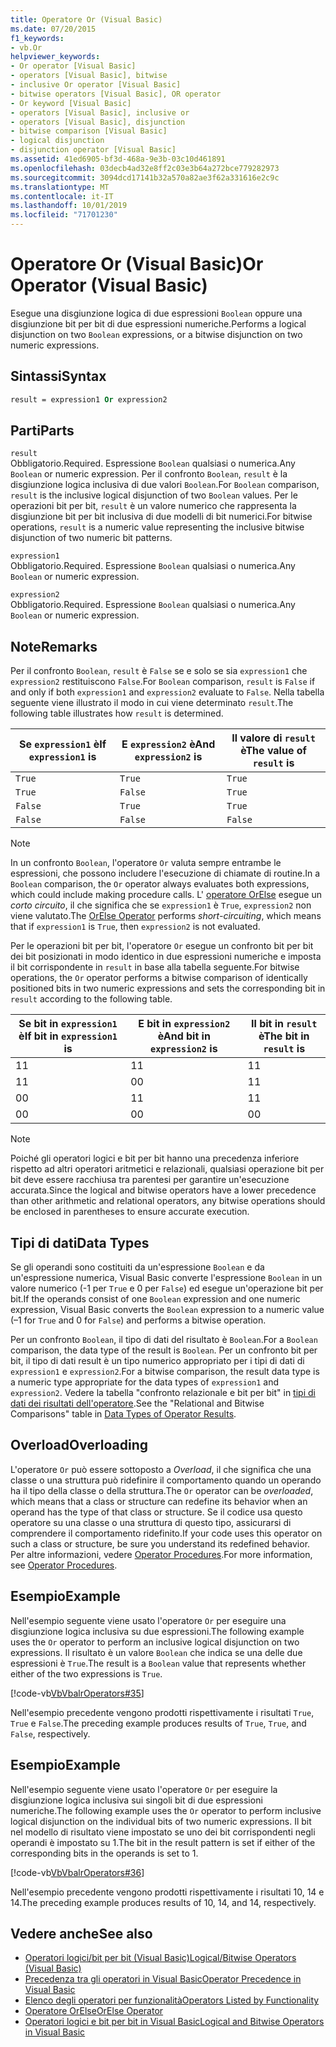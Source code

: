 ```yaml
---
title: Operatore Or (Visual Basic)
ms.date: 07/20/2015
f1_keywords:
- vb.Or
helpviewer_keywords:
- Or operator [Visual Basic]
- operators [Visual Basic], bitwise
- inclusive Or operator [Visual Basic]
- bitwise operators [Visual Basic], OR operator
- Or keyword [Visual Basic]
- operators [Visual Basic], inclusive or
- operators [Visual Basic], disjunction
- bitwise comparison [Visual Basic]
- logical disjunction
- disjunction operator [Visual Basic]
ms.assetid: 41ed6905-bf3d-468a-9e3b-03c10d461891
ms.openlocfilehash: 03decb4ad32e8ff2c03e3b64a272bce779282973
ms.sourcegitcommit: 3094dcd17141b32a570a82ae3f62a331616e2c9c
ms.translationtype: MT
ms.contentlocale: it-IT
ms.lasthandoff: 10/01/2019
ms.locfileid: "71701230"
---
```

# <a name="or-operator-visual-basic"></a><span data-ttu-id="831a6-102">Operatore Or (Visual Basic)</span><span class="sxs-lookup"><span data-stu-id="831a6-102">Or Operator (Visual Basic)</span></span>
<span data-ttu-id="831a6-103">Esegue una disgiunzione logica di due espressioni `Boolean` oppure una disgiunzione bit per bit di due espressioni numeriche.</span><span class="sxs-lookup"><span data-stu-id="831a6-103">Performs a logical disjunction on two `Boolean` expressions, or a bitwise disjunction on two numeric expressions.</span></span>  
  
## <a name="syntax"></a><span data-ttu-id="831a6-104">Sintassi</span><span class="sxs-lookup"><span data-stu-id="831a6-104">Syntax</span></span>  
  
```vb  
result = expression1 Or expression2  
```  
  
## <a name="parts"></a><span data-ttu-id="831a6-105">Parti</span><span class="sxs-lookup"><span data-stu-id="831a6-105">Parts</span></span>  
 `result`  
 <span data-ttu-id="831a6-106">Obbligatorio.</span><span class="sxs-lookup"><span data-stu-id="831a6-106">Required.</span></span> <span data-ttu-id="831a6-107">Espressione `Boolean` qualsiasi o numerica.</span><span class="sxs-lookup"><span data-stu-id="831a6-107">Any `Boolean` or numeric expression.</span></span> <span data-ttu-id="831a6-108">Per il confronto `Boolean`, `result` è la disgiunzione logica inclusiva di due valori `Boolean`.</span><span class="sxs-lookup"><span data-stu-id="831a6-108">For `Boolean` comparison, `result` is the inclusive logical disjunction of two `Boolean` values.</span></span> <span data-ttu-id="831a6-109">Per le operazioni bit per bit, `result` è un valore numerico che rappresenta la disgiunzione bit per bit inclusiva di due modelli di bit numerici.</span><span class="sxs-lookup"><span data-stu-id="831a6-109">For bitwise operations, `result` is a numeric value representing the inclusive bitwise disjunction of two numeric bit patterns.</span></span>  
  
 `expression1`  
 <span data-ttu-id="831a6-110">Obbligatorio.</span><span class="sxs-lookup"><span data-stu-id="831a6-110">Required.</span></span> <span data-ttu-id="831a6-111">Espressione `Boolean` qualsiasi o numerica.</span><span class="sxs-lookup"><span data-stu-id="831a6-111">Any `Boolean` or numeric expression.</span></span>  
  
 `expression2`  
 <span data-ttu-id="831a6-112">Obbligatorio.</span><span class="sxs-lookup"><span data-stu-id="831a6-112">Required.</span></span> <span data-ttu-id="831a6-113">Espressione `Boolean` qualsiasi o numerica.</span><span class="sxs-lookup"><span data-stu-id="831a6-113">Any `Boolean` or numeric expression.</span></span>  
  
## <a name="remarks"></a><span data-ttu-id="831a6-114">Note</span><span class="sxs-lookup"><span data-stu-id="831a6-114">Remarks</span></span>  
 <span data-ttu-id="831a6-115">Per il confronto `Boolean`, `result` è `False` se e solo se sia `expression1` che `expression2` restituiscono `False`.</span><span class="sxs-lookup"><span data-stu-id="831a6-115">For `Boolean` comparison, `result` is `False` if and only if both `expression1` and `expression2` evaluate to `False`.</span></span> <span data-ttu-id="831a6-116">Nella tabella seguente viene illustrato il modo in cui viene determinato `result`.</span><span class="sxs-lookup"><span data-stu-id="831a6-116">The following table illustrates how `result` is determined.</span></span>  
  
|<span data-ttu-id="831a6-117">Se `expression1` è</span><span class="sxs-lookup"><span data-stu-id="831a6-117">If `expression1` is</span></span>|<span data-ttu-id="831a6-118">E `expression2` è</span><span class="sxs-lookup"><span data-stu-id="831a6-118">And `expression2` is</span></span>|<span data-ttu-id="831a6-119">Il valore di `result` è</span><span class="sxs-lookup"><span data-stu-id="831a6-119">The value of `result` is</span></span>|  
|-------------------------|--------------------------|------------------------------|  
|`True`|`True`|`True`|  
|`True`|`False`|`True`|  
|`False`|`True`|`True`|  
|`False`|`False`|`False`|  
  
> [!NOTE]
> <span data-ttu-id="831a6-120">In un confronto `Boolean`, l'operatore `Or` valuta sempre entrambe le espressioni, che possono includere l'esecuzione di chiamate di routine.</span><span class="sxs-lookup"><span data-stu-id="831a6-120">In a `Boolean` comparison, the `Or` operator always evaluates both expressions, which could include making procedure calls.</span></span> <span data-ttu-id="831a6-121">L' [operatore OrElse](../../../visual-basic/language-reference/operators/orelse-operator.md) esegue un *corto circuito*, il che significa che se `expression1` è `True`, `expression2` non viene valutato.</span><span class="sxs-lookup"><span data-stu-id="831a6-121">The [OrElse Operator](../../../visual-basic/language-reference/operators/orelse-operator.md) performs *short-circuiting*, which means that if `expression1` is `True`, then `expression2` is not evaluated.</span></span>  
  
 <span data-ttu-id="831a6-122">Per le operazioni bit per bit, l'operatore `Or` esegue un confronto bit per bit dei bit posizionati in modo identico in due espressioni numeriche e imposta il bit corrispondente in `result` in base alla tabella seguente.</span><span class="sxs-lookup"><span data-stu-id="831a6-122">For bitwise operations, the `Or` operator performs a bitwise comparison of identically positioned bits in two numeric expressions and sets the corresponding bit in `result` according to the following table.</span></span>  
  
|<span data-ttu-id="831a6-123">Se bit in `expression1` è</span><span class="sxs-lookup"><span data-stu-id="831a6-123">If bit in `expression1` is</span></span>|<span data-ttu-id="831a6-124">E bit in `expression2` è</span><span class="sxs-lookup"><span data-stu-id="831a6-124">And bit in `expression2` is</span></span>|<span data-ttu-id="831a6-125">Il bit in `result` è</span><span class="sxs-lookup"><span data-stu-id="831a6-125">The bit in `result` is</span></span>|  
|--------------------------------|---------------------------------|----------------------------|  
|<span data-ttu-id="831a6-126">1</span><span class="sxs-lookup"><span data-stu-id="831a6-126">1</span></span>|<span data-ttu-id="831a6-127">1</span><span class="sxs-lookup"><span data-stu-id="831a6-127">1</span></span>|<span data-ttu-id="831a6-128">1</span><span class="sxs-lookup"><span data-stu-id="831a6-128">1</span></span>|  
|<span data-ttu-id="831a6-129">1</span><span class="sxs-lookup"><span data-stu-id="831a6-129">1</span></span>|<span data-ttu-id="831a6-130">0</span><span class="sxs-lookup"><span data-stu-id="831a6-130">0</span></span>|<span data-ttu-id="831a6-131">1</span><span class="sxs-lookup"><span data-stu-id="831a6-131">1</span></span>|  
|<span data-ttu-id="831a6-132">0</span><span class="sxs-lookup"><span data-stu-id="831a6-132">0</span></span>|<span data-ttu-id="831a6-133">1</span><span class="sxs-lookup"><span data-stu-id="831a6-133">1</span></span>|<span data-ttu-id="831a6-134">1</span><span class="sxs-lookup"><span data-stu-id="831a6-134">1</span></span>|  
|<span data-ttu-id="831a6-135">0</span><span class="sxs-lookup"><span data-stu-id="831a6-135">0</span></span>|<span data-ttu-id="831a6-136">0</span><span class="sxs-lookup"><span data-stu-id="831a6-136">0</span></span>|<span data-ttu-id="831a6-137">0</span><span class="sxs-lookup"><span data-stu-id="831a6-137">0</span></span>|  
  
> [!NOTE]
> <span data-ttu-id="831a6-138">Poiché gli operatori logici e bit per bit hanno una precedenza inferiore rispetto ad altri operatori aritmetici e relazionali, qualsiasi operazione bit per bit deve essere racchiusa tra parentesi per garantire un'esecuzione accurata.</span><span class="sxs-lookup"><span data-stu-id="831a6-138">Since the logical and bitwise operators have a lower precedence than other arithmetic and relational operators, any bitwise operations should be enclosed in parentheses to ensure accurate execution.</span></span>  
  
## <a name="data-types"></a><span data-ttu-id="831a6-139">Tipi di dati</span><span class="sxs-lookup"><span data-stu-id="831a6-139">Data Types</span></span>  
 <span data-ttu-id="831a6-140">Se gli operandi sono costituiti da un'espressione `Boolean` e da un'espressione numerica, Visual Basic converte l'espressione `Boolean` in un valore numerico (-1 per `True` e 0 per `False`) ed esegue un'operazione bit per bit.</span><span class="sxs-lookup"><span data-stu-id="831a6-140">If the operands consist of one `Boolean` expression and one numeric expression, Visual Basic converts the `Boolean` expression to a numeric value (–1 for `True` and 0 for `False`) and performs a bitwise operation.</span></span>  
  
 <span data-ttu-id="831a6-141">Per un confronto `Boolean`, il tipo di dati del risultato è `Boolean`.</span><span class="sxs-lookup"><span data-stu-id="831a6-141">For a `Boolean` comparison, the data type of the result is `Boolean`.</span></span> <span data-ttu-id="831a6-142">Per un confronto bit per bit, il tipo di dati result è un tipo numerico appropriato per i tipi di dati di `expression1` e `expression2`.</span><span class="sxs-lookup"><span data-stu-id="831a6-142">For a bitwise comparison, the result data type is a numeric type appropriate for the data types of `expression1` and `expression2`.</span></span> <span data-ttu-id="831a6-143">Vedere la tabella "confronto relazionale e bit per bit" in [tipi di dati dei risultati dell'operatore](../../../visual-basic/language-reference/operators/data-types-of-operator-results.md).</span><span class="sxs-lookup"><span data-stu-id="831a6-143">See the "Relational and Bitwise Comparisons" table in [Data Types of Operator Results](../../../visual-basic/language-reference/operators/data-types-of-operator-results.md).</span></span>  
  
## <a name="overloading"></a><span data-ttu-id="831a6-144">Overload</span><span class="sxs-lookup"><span data-stu-id="831a6-144">Overloading</span></span>  
 <span data-ttu-id="831a6-145">L'operatore `Or` può essere sottoposto a *Overload*, il che significa che una classe o una struttura può ridefinire il comportamento quando un operando ha il tipo della classe o della struttura.</span><span class="sxs-lookup"><span data-stu-id="831a6-145">The `Or` operator can be *overloaded*, which means that a class or structure can redefine its behavior when an operand has the type of that class or structure.</span></span> <span data-ttu-id="831a6-146">Se il codice usa questo operatore su una classe o una struttura di questo tipo, assicurarsi di comprendere il comportamento ridefinito.</span><span class="sxs-lookup"><span data-stu-id="831a6-146">If your code uses this operator on such a class or structure, be sure you understand its redefined behavior.</span></span> <span data-ttu-id="831a6-147">Per altre informazioni, vedere [Operator Procedures](../../../visual-basic/programming-guide/language-features/procedures/operator-procedures.md).</span><span class="sxs-lookup"><span data-stu-id="831a6-147">For more information, see [Operator Procedures](../../../visual-basic/programming-guide/language-features/procedures/operator-procedures.md).</span></span>  
  
## <a name="example"></a><span data-ttu-id="831a6-148">Esempio</span><span class="sxs-lookup"><span data-stu-id="831a6-148">Example</span></span>  
 <span data-ttu-id="831a6-149">Nell'esempio seguente viene usato l'operatore `Or` per eseguire una disgiunzione logica inclusiva su due espressioni.</span><span class="sxs-lookup"><span data-stu-id="831a6-149">The following example uses the `Or` operator to perform an inclusive logical disjunction on two expressions.</span></span> <span data-ttu-id="831a6-150">Il risultato è un valore `Boolean` che indica se una delle due espressioni è `True`.</span><span class="sxs-lookup"><span data-stu-id="831a6-150">The result is a `Boolean` value that represents whether either of the two expressions is `True`.</span></span>  
  
 [!code-vb[VbVbalrOperators#35](~/samples/snippets/visualbasic/VS_Snippets_VBCSharp/VbVbalrOperators/VB/Class1.vb#35)]  
  
 <span data-ttu-id="831a6-151">Nell'esempio precedente vengono prodotti rispettivamente i risultati `True`, `True` e `False`.</span><span class="sxs-lookup"><span data-stu-id="831a6-151">The preceding example produces results of `True`, `True`, and `False`, respectively.</span></span>  
  
## <a name="example"></a><span data-ttu-id="831a6-152">Esempio</span><span class="sxs-lookup"><span data-stu-id="831a6-152">Example</span></span>  
 <span data-ttu-id="831a6-153">Nell'esempio seguente viene usato l'operatore `Or` per eseguire la disgiunzione logica inclusiva sui singoli bit di due espressioni numeriche.</span><span class="sxs-lookup"><span data-stu-id="831a6-153">The following example uses the `Or` operator to perform inclusive logical disjunction on the individual bits of two numeric expressions.</span></span> <span data-ttu-id="831a6-154">Il bit nel modello di risultato viene impostato se uno dei bit corrispondenti negli operandi è impostato su 1.</span><span class="sxs-lookup"><span data-stu-id="831a6-154">The bit in the result pattern is set if either of the corresponding bits in the operands is set to 1.</span></span>  
  
 [!code-vb[VbVbalrOperators#36](~/samples/snippets/visualbasic/VS_Snippets_VBCSharp/VbVbalrOperators/VB/Class1.vb#36)]  
  
 <span data-ttu-id="831a6-155">Nell'esempio precedente vengono prodotti rispettivamente i risultati 10, 14 e 14.</span><span class="sxs-lookup"><span data-stu-id="831a6-155">The preceding example produces results of 10, 14, and 14, respectively.</span></span>  
  
## <a name="see-also"></a><span data-ttu-id="831a6-156">Vedere anche</span><span class="sxs-lookup"><span data-stu-id="831a6-156">See also</span></span>

- [<span data-ttu-id="831a6-157">Operatori logici/bit per bit (Visual Basic)</span><span class="sxs-lookup"><span data-stu-id="831a6-157">Logical/Bitwise Operators (Visual Basic)</span></span>](../../../visual-basic/language-reference/operators/logical-bitwise-operators.md)
- [<span data-ttu-id="831a6-158">Precedenza tra gli operatori in Visual Basic</span><span class="sxs-lookup"><span data-stu-id="831a6-158">Operator Precedence in Visual Basic</span></span>](../../../visual-basic/language-reference/operators/operator-precedence.md)
- [<span data-ttu-id="831a6-159">Elenco degli operatori per funzionalità</span><span class="sxs-lookup"><span data-stu-id="831a6-159">Operators Listed by Functionality</span></span>](../../../visual-basic/language-reference/operators/operators-listed-by-functionality.md)
- [<span data-ttu-id="831a6-160">Operatore OrElse</span><span class="sxs-lookup"><span data-stu-id="831a6-160">OrElse Operator</span></span>](../../../visual-basic/language-reference/operators/orelse-operator.md)
- [<span data-ttu-id="831a6-161">Operatori logici e bit per bit in Visual Basic</span><span class="sxs-lookup"><span data-stu-id="831a6-161">Logical and Bitwise Operators in Visual Basic</span></span>](../../../visual-basic/programming-guide/language-features/operators-and-expressions/logical-and-bitwise-operators.md)
